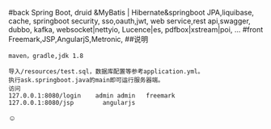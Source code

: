 #back
Spring Boot,
druid &MyBatis | Hibernate&springboot JPA,liquibase,
cache,
springboot security,
sso,oauth,jwt,
web service,rest api,swagger,
dubbo,
kafka,
websocket|nettyio,
Lucence|es,
pdfbox|xstream|poi,
...
#front
Freemark,JSP,AngularjS,Metronic,
##说明
~~~~
maven，gradle,jdk 1.8 

导入/resources/test.sql，数据库配置等参考application.yml。
执行ask.springboot.java的main即可运行服务器端。
访问
127.0.0.1:8080/login    admin admin   freemark
127.0.0.1:8080/jsp        angularjs
~~~~~~
☺


